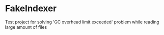 FakeIndexer
===========

Test project for solving 'GC overhead limit exceeded' problem while reading large amount of files
